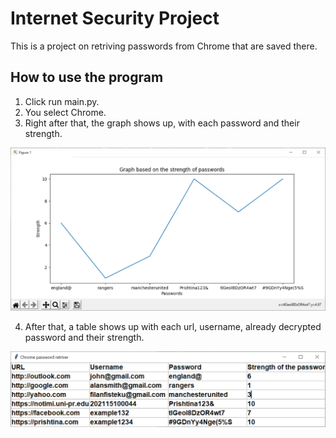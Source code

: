 # Internet Security Project
This is a project on retriving passwords from Chrome that are saved there.

## How to use the program
1. Click run main.py.
2. You select Chrome.
3. Right after that, the graph shows up, with each password and their strength.

![Chromexy](images/chromexy.png)

4. After that, a table shows up with each url, username, already decrypted password and their strength.

![Chrome](images/chrome.png)
